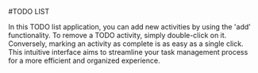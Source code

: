 #TODO LIST

In this TODO list application, you can add new activities by using the 'add' functionality. To remove a TODO activity, simply double-click on it. Conversely, marking an activity as complete is as easy as a single click. This intuitive interface aims to streamline your task management process for a more efficient and organized experience.
